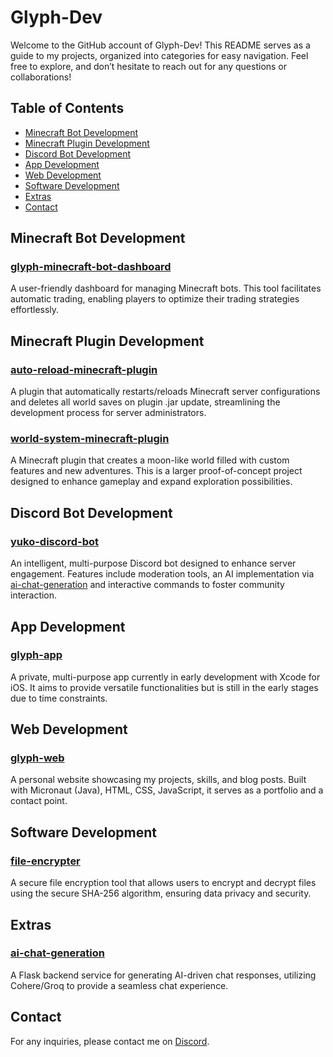 # Glyph-Dev

Welcome to the GitHub account of Glyph-Dev! This README serves as a guide to my projects, organized into categories for easy navigation. Feel free to explore, and don’t hesitate to reach out for any questions or collaborations!

## Table of Contents

- [Minecraft Bot Development](#minecraft-bot-development)
- [Minecraft Plugin Development](#minecraft-plugin-development)
- [Discord Bot Development](#discord-bot-development)
- [App Development](#app-development)
- [Web Development](#web-development)
- [Software Development](#software-development)
- [Extras](#extras)
- [Contact](#contact)

## Minecraft Bot Development

### [glyph-minecraft-bot-dashboard](https://github.com/Glyph-Dev/glyph-minecraft-bot-dashboard)
A user-friendly dashboard for managing Minecraft bots. This tool facilitates automatic trading, enabling players to optimize their trading strategies effortlessly.

## Minecraft Plugin Development

### [auto-reload-minecraft-plugin](https://github.com/Glyph-Dev/auto-reload-minecraft-plugin)
A plugin that automatically restarts/reloads Minecraft server configurations and deletes all world saves on plugin .jar update, streamlining the development process for server administrators.

### [world-system-minecraft-plugin](https://github.com/Glyph-Dev/world-system-minecraft-plugin)
A Minecraft plugin that creates a moon-like world filled with custom features and new adventures. This is a larger proof-of-concept project designed to enhance gameplay and expand exploration possibilities.

## Discord Bot Development

### [yuko-discord-bot](https://github.com/Glyph-Dev/yuko-discord-bot)
An intelligent, multi-purpose Discord bot designed to enhance server engagement. Features include moderation tools, an AI implementation via [ai-chat-generation](#ai-chat-generation) and interactive commands to foster community interaction.

## App Development

### [glyph-app](https://github.com/Glyph-Dev/glyph-app)
A private, multi-purpose app currently in early development with Xcode for iOS. It aims to provide versatile functionalities but is still in the early stages due to time constraints.

## Web Development

### [glyph-web](https://github.com/Glyph-Dev/glyph-web)
A personal website showcasing my projects, skills, and blog posts. Built with Micronaut (Java), HTML, CSS, JavaScript, it serves as a portfolio and a contact point.

## Software Development

### [file-encrypter](https://github.com/Glyph-Dev/file-encrypter)
A secure file encryption tool that allows users to encrypt and decrypt files using the secure SHA-256 algorithm, ensuring data privacy and security.

## Extras

### [ai-chat-generation](https://github.com/Glyph-Dev/ai-chat-generation)
A Flask backend service for generating AI-driven chat responses, utilizing Cohere/Groq to provide a seamless chat experience.

## Contact

For any inquiries, please contact me on [Discord](https://discordapp.com/users/512330341805981702/).
